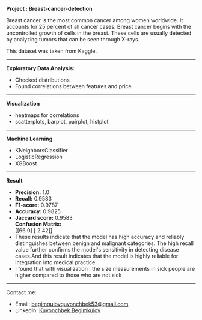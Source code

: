 
**Project : Breast-cancer-detection**

Breast cancer is the most common cancer among women worldwide. It accounts for 25 percent of all cancer cases. Breast cancer begins with the uncontrolled growth of cells in the breast. These cells are usually detected by analyzing tumors that can be seen through X-rays.

This dataset was taken from Kaggle.

---

**Exploratory Data Analysis:**
- Checked distributions,
- Found correlations between features and price

---

**Visualization**
- heatmaps for correlations
- scatterplots, barplot, pairplot, histplot

---

**Machine Learning**
- KNeighborsClassifier
- LogisticRegression
- XGBoost

---

**Result**
- **Precision:** 1.0  
- **Recall:** 0.9583  
- **F1-score:** 0.9787  
- **Accuracy:** 0.9825  
- **Jaccard score:** 0.9583  
**Confusion Matrix:**  
[[66 0]
[ 2 42]]
- These results indicate that the model has high accuracy and reliably distinguishes between benign and malignant categories. The high recall value further confirms the model's sensitivity in detecting disease cases.And this result indicates that the model is highly reliable for integration into medical practice.
- I found that with visualization : the size measurements in sick people are higher compared to those who are not sick

---


Contact me:  
- Email: begimqulovquvonchbek53@gmail.com  
- LinkedIn: [Kuvonchbek Begimkulov](https://linkedin.com/in/kuvonchbek-begimkulov)
